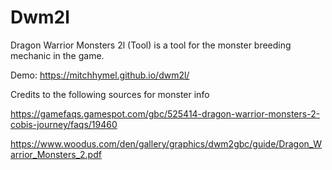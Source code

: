 # Dwm2l

Dragon Warrior Monsters 2l (Tool) is a tool for the monster breeding mechanic in the game.

Demo:
https://mitchhymel.github.io/dwm2l/


Credits to the following sources for monster info

https://gamefaqs.gamespot.com/gbc/525414-dragon-warrior-monsters-2-cobis-journey/faqs/19460

https://www.woodus.com/den/gallery/graphics/dwm2gbc/guide/Dragon_Warrior_Monsters_2.pdf